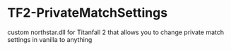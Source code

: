 # TF2-PrivateMatchSettings
custom northstar.dll for Titanfall 2 that allows you to change private match settings in vanilla to anything
